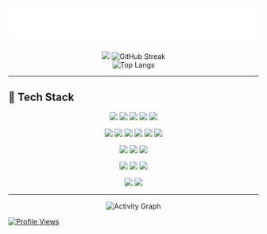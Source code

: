<h1 align="center">
  <img src="https://raw.githubusercontent.com/Vishal8500/Vishal8500/main/assets/name.svg" alt="Vishal M" />
</h1>

<div align="center">
  <a>
    <img height="150" src="https://github-readme-stats.vercel.app/api?username=Vishal8500&show_icons=true&theme=neon" />
  </a>
  <a>
    <img src="https://github-readme-streak-stats.herokuapp.com?user=Vishal8500&theme=neon" alt="GitHub Streak" height="150"/>
  </a>
</div>

<div align="center">
  <a>
    <img src="https://github-readme-stats.vercel.app/api/top-langs/?username=Vishal8500&size_weight=0&count_weight=1.0&hide=perl,matlab,shell,makefile&hide_progress=true&theme=neon" alt="Top Langs" height="150"/>
  </a>
</div>

---

## 🚀 Tech Stack

<div align="center">

<!-- Languages -->
<a href="https://www.python.org/"><img src="https://img.shields.io/badge/Python-3776AB?style=for-the-badge&logo=python&logoColor=white"/></a>
<a href="https://www.oracle.com/java/"><img src="https://img.shields.io/badge/Java-007396?style=for-the-badge&logo=openjdk&logoColor=white"/></a>
<a href="https://developer.mozilla.org/en-US/docs/Web/JavaScript"><img src="https://img.shields.io/badge/JavaScript-F7DF1E?style=for-the-badge&logo=javascript&logoColor=black"/></a>
<a href="https://en.wikipedia.org/wiki/C_(programming_language)"><img src="https://img.shields.io/badge/C-00599C?style=for-the-badge&logo=c&logoColor=white"/></a>
<a href="https://www.mysql.com/"><img src="https://img.shields.io/badge/MySQL-4479A1?style=for-the-badge&logo=mysql&logoColor=white"/></a>
<!-- Frameworks -->
<a href="https://pytorch.org/"><img src="https://img.shields.io/badge/PyTorch-EE4C2C?style=for-the-badge&logo=pytorch&logoColor=white"/></a>
<a href="https://www.tensorflow.org/"><img src="https://img.shields.io/badge/TensorFlow-FF6F00?style=for-the-badge&logo=tensorflow&logoColor=white"/></a>
<a href="https://keras.io/"><img src="https://img.shields.io/badge/Keras-D00000?style=for-the-badge&logo=keras&logoColor=white"/></a>
<a href="https://react.dev/"><img src="https://img.shields.io/badge/React-20232A?style=for-the-badge&logo=react&logoColor=61DAFB"/></a>
<a href="https://flask.palletsprojects.com/"><img src="https://img.shields.io/badge/Flask-000000?style=for-the-badge&logo=flask&logoColor=white"/></a>
<a href="https://www.djangoproject.com/"><img src="https://img.shields.io/badge/Django-092E20?style=for-the-badge&logo=django&logoColor=white"/></a>
<!-- Libraries -->
<a href="https://numpy.org/"><img src="https://img.shields.io/badge/NumPy-013243?style=for-the-badge&logo=numpy&logoColor=white"/></a>
<a href="https://pandas.pydata.org/"><img src="https://img.shields.io/badge/Pandas-150458?style=for-the-badge&logo=pandas&logoColor=white"/></a>
<a href="https://matplotlib.org/"><img src="https://img.shields.io/badge/Matplotlib-11557C?style=for-the-badge&logo=matplotlib&logoColor=white"/></a>
<!-- Dev Tools -->
<a href="https://code.visualstudio.com/"><img src="https://img.shields.io/badge/VSCode-007ACC?style=for-the-badge&logo=visualstudiocode&logoColor=white"/></a>
<a href="https://git-scm.com/"><img src="https://img.shields.io/badge/Git-F05032?style=for-the-badge&logo=git&logoColor=white"/></a>
<a href="https://github.com/"><img src="https://img.shields.io/badge/GitHub-181717?style=for-the-badge&logo=github&logoColor=white"/></a>
<!-- Other -->
<a href="https://www.docker.com/"><img src="https://img.shields.io/badge/Docker-2496ED?style=for-the-badge&logo=docker&logoColor=white"/></a>
<a href="https://www.jenkins.io/"><img src="https://img.shields.io/badge/Jenkins-D24939?style=for-the-badge&logo=jenkins&logoColor=white"/></a>
</div>

---

<p align="center">
  <img src="https://github-readme-activity-graph.vercel.app/graph?username=Vishal8500&theme=merko&area=true&bg_color=000000" alt="Activity Graph"/>
</p>

<a href="https://github.com/Vishal8500">
  <img src="https://komarev.com/ghpvc/?username=Vishal8500&label=Profile+Views&color=blue&style=plastic" alt="Profile Views"/>
</a>

